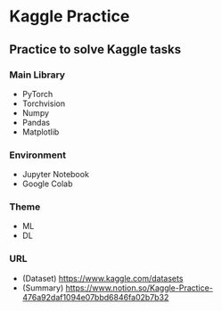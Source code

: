 # Kaggle Practice
## Practice to solve Kaggle tasks
### Main Library
- PyTorch
- Torchvision
- Numpy
- Pandas
- Matplotlib
### Environment
- Jupyter Notebook
- Google Colab
### Theme
- ML
- DL
### URL
- (Dataset) https://www.kaggle.com/datasets
- (Summary) https://www.notion.so/Kaggle-Practice-476a92daf1094e07bbd6846fa02b7b32
